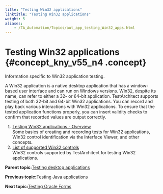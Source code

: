 ```yaml
--- 
title: "Testing Win32 applications"
linktitle: "Testing Win32 applications"
weight: 5
aliases: 
    - /TA_Automation/Topics/aut_app_testing_Win32_apps.html
---
```

# Testing Win32 applications {#concept_kny_v55_n4 .concept}

Information specific to Win32 application testing.

A Win32 application is a native desktop application that has a window-based user interface and can run on Windows versions. Win32, despite its name, can refer to either a 32- or 64-bit application. TestArchitect supports testing of both 32-bit and 64-bit Win32 applications. You can record and play back various interactions with Win32 applications. To ensure that the tested application functions properly, you can insert validity checks to confirm that recorded values are output correctly.

1.  [Testing Win32 applications - Overview](../../TA_Automation/Topics/aut_app_testing_Win32_apps_overview.html)  
Some basics of creating and recording tests for Win32 applications, Win32 control identification via the Interface Viewer, and other concepts.
2.  [List of supported Win32 controls](../../TA_Automation/Topics/aut_app_testing_Win32_apps_supported_controls.html)  
Win32 controls supported by TestArchitect for testing Win32 applications.

**Parent topic:**[Testing desktop applications](../../TA_Automation/Topics/aut_app_testing_desktop.html)

**Previous topic:**[Testing Java applications](../../TA_Automation/Topics/aut_app_testing_Java_apps.html)

**Next topic:**[Testing Oracle Forms](../../TA_Automation/Topics/aut_app_testing_Oracle_Forms.html)

